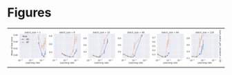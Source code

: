 
# Figures

|                                |
|:-------------------------------|
| ![](./batch_size-50-mean-.png) |
